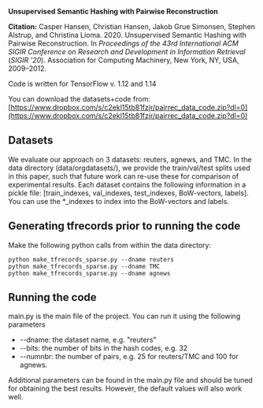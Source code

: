 

**Unsupervised Semantic Hashing with Pairwise Reconstruction**

**Citation:** Casper Hansen, Christian Hansen, Jakob Grue Simonsen, Stephen Alstrup, and Christina Lioma. 2020. Unsupervised Semantic Hashing with Pairwise Reconstruction. In _Proceedings of the 43rd International ACM SIGIR Conference on Research and Development in Information Retrieval_ (_SIGIR ’20_). Association for Computing Machinery, New York, NY, USA, 2009–2012.

Code is written for TensorFlow v. 1.12 and 1.14

You can download the datasets+code from: [https://www.dropbox.com/s/c2ekl15tb81fzjr/pairrec_data_code.zip?dl=0](https://www.dropbox.com/s/c2ekl15tb81fzjr/pairrec_data_code.zip?dl=0)
## Datasets
We evaluate our approach on 3 datasets: reuters, agnews, and TMC. In the data directory (data/orgdatasets/), we provide the train/val/test splits used in this paper, such that future work can re-use these for comparison of experimental results. Each dataset contains the following information in a pickle file: [train_indexes, val_indexes, test_indexes, BoW-vectors, labels]. You can use the \*\_indexes to index into the BoW-vectors and labels.

## Generating tfrecords prior to running the code
Make the following python calls from within the data directory:

    python make_tfrecords_sparse.py --dname reuters
    python make_tfrecords_sparse.py --dname TMC
    python make_tfrecords_sparse.py --dname agnews

## Running the code

main.py is the main file of the project. You can run it using the following parameters

- \-\-dname: the dataset name, e.g. "reuters"
- \-\-bits: the number of bits in the hash codes, e.g. 32
- \-\-numnbr: the number of pairs, e.g. 25 for reuters/TMC and 100 for agnews.

Additional parameters can be found in the main.py file and should be tuned for obtaining the best results. However, the default values will also work well.
